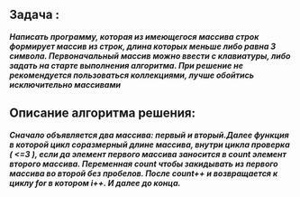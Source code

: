 ## Задача :

***Написать программу, которая из имеющегося массива строк формирует массив из строк, длина которых меньше либо равна 3 символа. Первоначальный массив можно ввести с клавиатуры, либо задать на старте выполнения алгоритма. При решение не рекомендуется пользоваться коллекциями, лучше обойтись исключительно массивами***

## Описание алгоритма решения:

***Сначало объявляется два массива: первый и вторый.Далее функция в которой цикл соразмерный длине массива, внутри цикла проверка ( <=3 ), если да элемент первого массива заносится в count элемент второго массива. Переменная count чтобы закидывать из первого массива во второй без пробелов. После count++ и возвращается к циклу for в котором i++. И далее до конца.***

